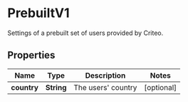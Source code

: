 

# PrebuiltV1

Settings of a prebuilt set of users provided by Criteo.

## Properties

Name | Type | Description | Notes
------------ | ------------- | ------------- | -------------
**country** | **String** | The users&#39; country |  [optional]




